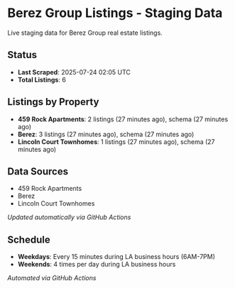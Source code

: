 # Berez Group Listings - Staging Data

Live staging data for Berez Group real estate listings.

## Status

- **Last Scraped**: 2025-07-24 02:05 UTC
- **Total Listings**: 6

## Listings by Property

- **459 Rock Apartments**: 2 listings (27 minutes ago), schema (27 minutes ago)
- **Berez**: 3 listings (27 minutes ago), schema (27 minutes ago)
- **Lincoln Court Townhomes**: 1 listings (27 minutes ago), schema (27 minutes ago)

## Data Sources

- 459 Rock Apartments
- Berez
- Lincoln Court Townhomes

*Updated automatically via GitHub Actions*

## Schedule

- **Weekdays**: Every 15 minutes during LA business hours (6AM-7PM)
- **Weekends**: 4 times per day during LA business hours

*Automated via GitHub Actions*

